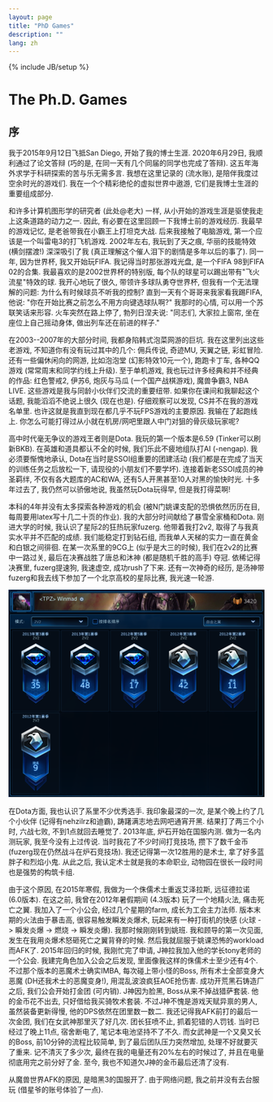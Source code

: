 ```yaml
---
layout: page
title: "PhD Games"
description: ""
lang: zh
---
```

{% include JB/setup %}

# The Ph.D. Games

## 序

我于2015年9月12日飞抵San Diego, 开始了我的博士生涯. 
2020年6月29日, 我顺利通过了论文答辩 (巧的是, 在同一天有几个同届的同学也完成了答辩). 
这五年海外求学于科研探索的苦与乐无需多言.
我想在这里记录的 (流水账), 是陪伴我度过空余时光的游戏们.
我在一个个精彩绝伦的虚拟世界中遨游, 它们是我博士生涯的重要组成部分.

和许多计算机图形学的研究者 (此处@老大) 一样, 从小开始的游戏生涯是驱使我走上这条道路的动力之一.
因此, 有必要在这里回顾一下我博士前的游戏经历.
我最早的游戏记忆, 是老爸带我在小霸王上打坦克大战.
后来我接触了电脑游戏, 第一个应该是一个叫雷电3的打飞机游戏.
2002年左右, 我玩到了天之痕, 华丽的技能特效 (横剑摆渡!) 深深吸引了我 (真正理解这个催人泪下的剧情是多年以后的事了).
同一年, 因为世界杯, 我又开始玩FIFA.
我记得当时那张游戏光盘, 是一个FIFA 98到FIFA 02的合集.
我最喜欢的是2002世界杯的特别版, 每个队的球星可以踢出带有"飞火流星"特效的球.
我开心地玩了很久, 带领许多球队勇夺世界杯, 但我有一个无法理解的问题: 为什么有时候球员不听我的控制?
直到一天有个哥哥来我家看我踢FIFA, 他说: "你在开始比赛之前怎么不用方向键选球队啊?"
我那时的心情, 可以用一个苏联笑话来形容.
火车突然在路上停了, 勃列日涅夫说: "同志们, 大家拉上窗帘, 坐在座位上自己摇动身体, 做出列车还在前进的样子."

在2003--2007年的大部分时间, 我都身陷韩式泡菜网游的巨坑.
我在这里列出这些老游戏, 不知道你有没有玩过其中的几个: 佣兵传说, 奇迹MU, 天翼之链, 彩虹冒险.
还有一些偏休闲向的网游, 比如泡泡堂 (幻影特效10元一个), 跑跑卡丁车, 各种QQ游戏 (常常周末和同学约线上升级).
至于单机游戏, 我也玩过许多经典和并不经典的作品: 红色警戒2, 伊苏6, 炮灰与马瓜 (一个国产战棋游戏), 魔兽争霸3, NBA LIVE.
这些游戏是我与同龄小伙伴们交流的重要纽带.
如果你在课间和我聊起这个话题, 我能滔滔不绝说上很久 (现在也是).
仔细观察可以发现, CS并不在我的游戏名单里.
也许这就是我直到现在都几乎不玩FPS游戏的主要原因. 
我输在了起跑线上.
你怎么可能打得过从小就在机房/网吧里跟人中门对狙的骨灰级玩家呢?

高中时代毫无争议的游戏王者则是Dota.
我玩的第一个版本是6.59 (Tinker可以刷新BKB).
在英雄和道具都认不全的时候, 我们乐此不疲地组队打AI (-nengap).
我必须要惭愧地承认, Dota在当时是SSOI组重要的团建活动 (我们都是在完成了当天的训练任务之后放松一下, 请现役的小朋友们不要学坏).
连接着新老SSOI成员的神圣羁绊, 不仅有各大题库的AC和WA, 还有5人开黑甚至10人对黑的愉快时光.
十多年过去了, 我仍然可以骄傲地说, 我虽然玩Dota玩得早, 但是我打得菜啊!

本科的4年并没有太多探索各种游戏的机会 (被N门姚课支配的恐惧依然历历在目, 每周要用latex写十几二十页的作业).
我的大部分时间献给了暴雪全家桶和Dota.
刚进大学的时候, 我认识了星际2的狂热玩家fuzerg.
他带着我打2v2, 取得了与我真实水平并不匹配的成绩.
我们能稳定打到钻石组, 而我单人天梯的实力一直在黄金和白银之间徘徊.
在某一次系里的9CG上 (似乎是大三的时候), 我们在2v2的比赛中一路过关, 最后在决赛战胜了唐总和沐神 (都是随机千胜的高手) 夺冠.
依稀记得决赛里, fuzerg提速狗, 我速虚空, 成功rush了下来.
还有一次神奇的经历, 是汤神带fuzerg和我去线下参加了一个北京高校的星际比赛, 我光速一轮游.

<a href="imgs/games/intro/sc2-2013.png">
    <img src="imgs/games/intro/sc2-2013.png" width="640"/>
</a>

在Dota方面, 我也认识了系里不少优秀选手.
我印象最深的一次, 是某个晚上约了几个小伙伴 (记得有nehzilrz和迪霸), 踌躇满志地去网吧通宵开黑.
结果打了两三个小时, 六战七败, 不到1点就回去睡觉了.
2013年底, 炉石开始在国服内测. 
做为一名内测玩家, 我至今没有上过传说.
当时我花了不少时间打竞技场, 攒下了数千金币 (fuzerg现在仍然战斗在炉石竞技场).
我还记得第一次12胜用的是术士, 拿了好多蓝胖子和烈焰小鬼.
从此之后, 我认定术士就是我的本命职业, 动物园在很长一段时间也是强势的构筑卡组.

由于这个原因, 在2015年寒假, 我做为一个侏儒术士重返艾泽拉斯, 远征德拉诺 (6.0版本).
在这之前, 我曾在2012年暑假期间 (4.3版本) 玩了一个地精火法, 痛击死亡之翼.
我加入了一个小公会, 经过几个星期的farm, 成长为工会主力法师.
版本末期的火法由于暴击高, 很容易触发瞬发炎爆术, 玩起来有一种打街机的快感 (火球 -> 瞬发炎爆 -> 燃烧 -> 瞬发炎爆).
我那时候刚刚转到姚班.
我和顾导的第一次见面, 发生在我用炎爆术怒砸死亡之翼背脊的时候.
然后我就屈服于姚课恐怖的workload而AFK了.
2015年回归的时候, 我刚忙完了申请, J神拉我加入他的学长tony老师的一个公会.
我建完角色加入公会之后发现, 里面像我这样的侏儒术士至少还有4个.
不过那个版本的恶魔术士确实IMBA, 每次碰上带小怪的Boss, 所有术士全部变身大恶魔 (DH还我术士的恶魔变身!), 用混乱波浪疯狂AOE抢伤害.
成功开荒黑石铸造厂之后, 我们公会开始打金团 (可内销).
J神因为脸黑, Boss从来不掉战猎萨套装.
他的金币花不出去, 只好借给我买骑牧术套装.
不过J神不愧是游戏天赋异禀的男人, 虽然装备更新得慢, 他的DPS依然在团里数一数二.
我还记得我AFK前打的最后一次金团, 我们在女武神那里灭了好几次.
团长狂喷不止, 抓着犯错的人罚钱.
当时已经过了晚上11点, 宿舍断电了, 笔记本电池坚持不了不久.
而女武神是一个又臭又长的Boss, 前10分钟的流程比较简单, 到了最后团队压力突然增加, 处理不好就要灭了重来.
记不清灭了多少次, 最终在我的电量还有20%左右的时候过了, 并且在电量彻底用完之前分好了金.
至今, 我也不知道欠J神的金币最后还清了没有.

从魔兽世界AFK的原因, 是暗黑3的国服开了.
由于网络问题, 我之前并没有去台服玩 (借星爷的账号体验了一点).

